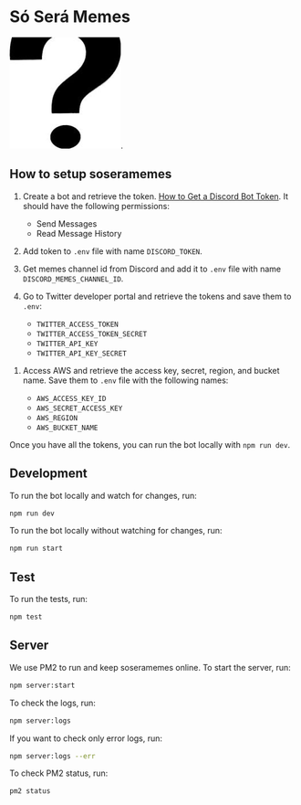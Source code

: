 # Só Será Memes

![Só Será Memes logo](./logo.jpg).

## How to setup soseramemes

1. Create a bot and retrieve the token. [How to Get a Discord Bot Token](https://www.writebots.com/discord-bot-token/). It should have the following permissions:

   - Send Messages
   - Read Message History

1. Add token to `.env` file with name `DISCORD_TOKEN`.

1. Get memes channel id from Discord and add it to `.env` file with name `DISCORD_MEMES_CHANNEL_ID`.

1. Go to Twitter developer portal and retrieve the tokens and save them to `.env`:

   - `TWITTER_ACCESS_TOKEN`
   - `TWITTER_ACCESS_TOKEN_SECRET`
   - `TWITTER_API_KEY`
   - `TWITTER_API_KEY_SECRET`

<!-- 1. Access Meta Business and retrieve the account id. Save it to `.env` file with name `INSTAGRAM_ACCOUNT_ID`.

1. Access [Meta access token tool](https://developers.facebook.com/tools/accesstoken/) and retrieve the access token. Save it to `.env` file with name `INSTAGRAM_ACCESS_TOKEN`. -->

1. Access AWS and retrieve the access key, secret, region, and bucket name. Save them to `.env` file with the following names:

   - `AWS_ACCESS_KEY_ID`
   - `AWS_SECRET_ACCESS_KEY`
   - `AWS_REGION`
   - `AWS_BUCKET_NAME`

Once you have all the tokens, you can run the bot locally with `npm run dev`.

## Development

To run the bot locally and watch for changes, run:

```bash
npm run dev
```

To run the bot locally without watching for changes, run:

```bash
npm run start
```

## Test

To run the tests, run:

```bash
npm test
```

## Server

We use PM2 to run and keep soseramemes online. To start the server, run:

```bash
npm server:start
```

To check the logs, run:

```bash
npm server:logs
```

If you want to check only error logs, run:

```bash
npm server:logs --err
```

To check PM2 status, run:

```bash
pm2 status
```
